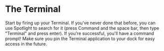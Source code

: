 # The Terminal

Start by firing up your Terminal. If you've never done that before, you can use Spotlight to search for it (press Command and the space bar, then type "Terminal" and press enter). If you're successful, you'll have a command prompt! Make sure you pin the Terminal application to your dock for easy access in the future.
